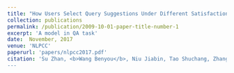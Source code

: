 ```yaml
---
title: "How Users Select Query Suggestions Under Different Satisfaction States?."
collection: publications
permalink: /publication/2009-10-01-paper-title-number-1
excerpt: 'A model in QA task'
date:  November, 2017
venue: 'NLPCC'
paperurl: 'papers/nlpcc2017.pdf'
citation: 'Su Zhan, <b>Wang Benyou</b>, Niu Jiabin, Tao Shuchang, Zhang Peng, Song Dawei. (2017). &quot;Enhanced Embedding based Attentive Pooling Network for Answer Selection.&quot; <i>NLPCC</i>. 
---
```

